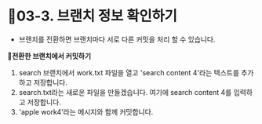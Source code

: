 # 🌴03-3. 브랜치 정보 확인하기
 - 브랜치를 전환하면 브랜치마다 서로 다른 커밋을 처리 할 수 있습니다.

**🌱전환한 브랜치에서 커밋하기**
1. search 브랜치에서 work.txt 파일을 열고 'search content 4'라는 텍스트를 추가하고 저장합니다.
2. search.txt라는 새로운 파일을 만들겠습니다. 여기에 search content 4를 입력하고 저장합니다.
3. 'apple work4'라는 메시지와 함께 커밋합니다.